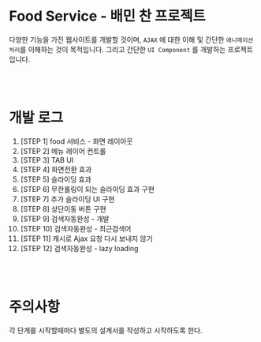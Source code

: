 # Food Service - 배민 찬 프로젝트

다양한 기능을 가진 웹사이트를 개발할 것이며, `AJAX` 에 대한 이해 및 간단한 `애니메이션 처리`를 이해하는 것이 목적입니다.
그리고 간단한 `UI Component` 를 개발하는 프로젝트 입니다.

<br/><br/>

# 개발 로그

1. [STEP 1] food 서비스 - 화면 레이아웃
2. [STEP 2] 메뉴 레이어 컨트롤
3. [STEP 3] TAB UI
4. [STEP 4] 화면전환 효과
5. [STEP 5] 슬라이딩 효과
6. [STEP 6] 무한롤링이 되는 슬라이딩 효과 구현
7. [STEP 7] 추가 슬라이딩 UI 구현
8. [STEP 8] 상단이동 버튼 구현
9. [STEP 9] 검색자동완성 - 개발
10. [STEP 10] 검색자동완성 - 최근검색어
11. [STEP 11] 캐시로 Ajax 요청 다시 보내지 않기
12. [STEP 12] 검색자동완성 - lazy loading

<br/><br/>

# 주의사항

각 단계를 시작할때마다 별도의 설계서를 작성하고 시작하도록 한다.